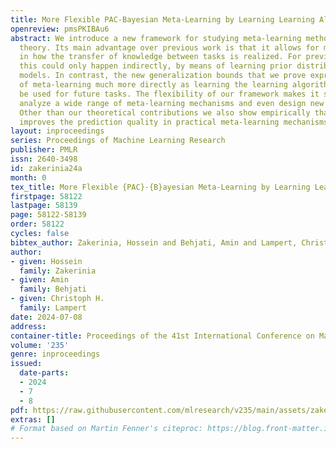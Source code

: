 ```yaml
---
title: More Flexible PAC-Bayesian Meta-Learning by Learning Learning Algorithms
openreview: pmsPKIBAu6
abstract: We introduce a new framework for studying meta-learning methods using PAC-Bayesian
  theory. Its main advantage over previous work is that it allows for more flexibility
  in how the transfer of knowledge between tasks is realized. For previous approaches,
  this could only happen indirectly, by means of learning prior distributions over
  models. In contrast, the new generalization bounds that we prove express the process
  of meta-learning much more directly as learning the learning algorithm that should
  be used for future tasks. The flexibility of our framework makes it suitable to
  analyze a wide range of meta-learning mechanisms and even design new mechanisms.
  Other than our theoretical contributions we also show empirically that our framework
  improves the prediction quality in practical meta-learning mechanisms.
layout: inproceedings
series: Proceedings of Machine Learning Research
publisher: PMLR
issn: 2640-3498
id: zakerinia24a
month: 0
tex_title: More Flexible {PAC}-{B}ayesian Meta-Learning by Learning Learning Algorithms
firstpage: 58122
lastpage: 58139
page: 58122-58139
order: 58122
cycles: false
bibtex_author: Zakerinia, Hossein and Behjati, Amin and Lampert, Christoph H.
author:
- given: Hossein
  family: Zakerinia
- given: Amin
  family: Behjati
- given: Christoph H.
  family: Lampert
date: 2024-07-08
address:
container-title: Proceedings of the 41st International Conference on Machine Learning
volume: '235'
genre: inproceedings
issued:
  date-parts:
  - 2024
  - 7
  - 8
pdf: https://raw.githubusercontent.com/mlresearch/v235/main/assets/zakerinia24a/zakerinia24a.pdf
extras: []
# Format based on Martin Fenner's citeproc: https://blog.front-matter.io/posts/citeproc-yaml-for-bibliographies/
---
```

